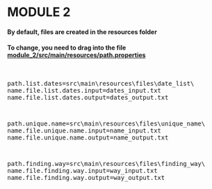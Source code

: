 <h1> MODULE 2 </h1>
<h4>By default, files are created in the resources folder</h4>
<h4>To change, you need to drag into the file <a href = "module_2/src/main/resources/path.properties" >module_2/src/main/resources/path.properties</a></h4>
<pre>

path.list.dates=src\\main\\resources\\files\\date_list\\
name.file.list.dates.input=dates_input.txt
name.file.list.dates.output=dates_output.txt

path.unique.name=src\\main\\resources\\files\\unique_name\\
name.file.unique.name.input=name_input.txt
name.file.unique.name.output=name_output.txt

path.finding.way=src\\main\\resources\\files\\finding_way\\
name.file.finding.way.input=way_input.txt
name.file.finding.way.output=way_output.txt
</pre>
